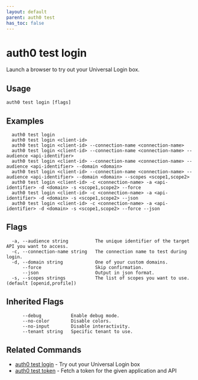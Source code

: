 ```yaml
---
layout: default
parent: auth0 test
has_toc: false
---
```

# auth0 test login

Launch a browser to try out your Universal Login box.

## Usage
```
auth0 test login [flags]
```

## Examples

```
  auth0 test login
  auth0 test login <client-id>
  auth0 test login <client-id> --connection-name <connection-name>
  auth0 test login <client-id> --connection-name <connection-name> --audience <api-identifier>
  auth0 test login <client-id> --connection-name <connection-name> --audience <api-identifier> --domain <domain>
  auth0 test login <client-id> --connection-name <connection-name> --audience <api-identifier> --domain <domain> --scopes <scope1,scope2>
  auth0 test login <client-id> -c <connection-name> -a <api-identifier> -d <domain> -s <scope1,scope2> --force
  auth0 test login <client-id> -c <connection-name> -a <api-identifier> -d <domain> -s <scope1,scope2> --json
  auth0 test login <client-id> -c <connection-name> -a <api-identifier> -d <domain> -s <scope1,scope2> --force --json
```


## Flags

```
  -a, --audience string          The unique identifier of the target API you want to access.
  -c, --connection-name string   The connection name to test during login.
  -d, --domain string            One of your custom domains.
      --force                    Skip confirmation.
      --json                     Output in json format.
  -s, --scopes strings           The list of scopes you want to use. (default [openid,profile])
```


## Inherited Flags

```
      --debug           Enable debug mode.
      --no-color        Disable colors.
      --no-input        Disable interactivity.
      --tenant string   Specific tenant to use.
```


## Related Commands

- [auth0 test login](auth0_test_login.md) - Try out your Universal Login box
- [auth0 test token](auth0_test_token.md) - Fetch a token for the given application and API


